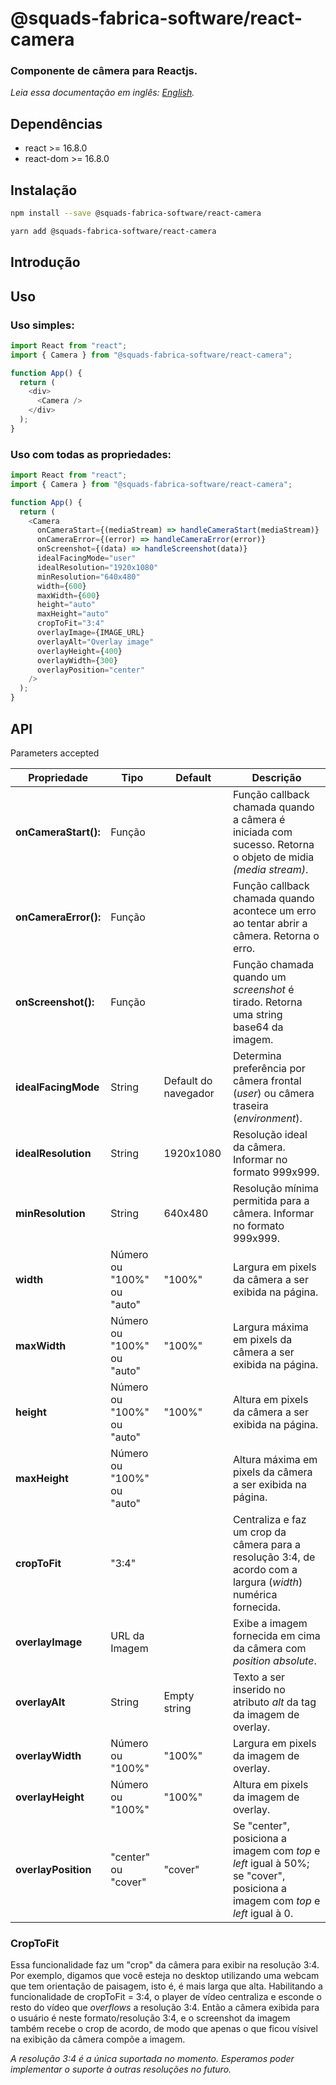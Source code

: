 # @squads-fabrica-software/react-camera

### Componente de câmera para Reactjs.

_Leia essa documentação em inglês: [English](README.md)._

## Dependências

- react >= 16.8.0
- react-dom >= 16.8.0

## Instalação

```bash
npm install --save @squads-fabrica-software/react-camera
```

```bash
yarn add @squads-fabrica-software/react-camera
```

## Introdução

## Uso

### Uso simples:

```js
import React from "react";
import { Camera } from "@squads-fabrica-software/react-camera";

function App() {
  return (
    <div>
      <Camera />
    </div>
  );
}
```

### Uso com todas as propriedades:

```js
import React from "react";
import { Camera } from "@squads-fabrica-software/react-camera";

function App() {
  return (
    <Camera
      onCameraStart={(mediaStream) => handleCameraStart(mediaStream)}
      onCameraError={(error) => handleCameraError(error)}
      onScreenshot={(data) => handleScreenshot(data)}
      idealFacingMode="user"
      idealResolution="1920x1080"
      minResolution="640x480"
      width={600}
      maxWidth={600}
      height="auto"
      maxHeight="auto"
      cropToFit="3:4"
      overlayImage={IMAGE_URL}
      overlayAlt="Overlay image"
      overlayHeight={400}
      overlayWidth={300}
      overlayPosition="center"
    />
  );
}
```

## API

Parameters accepted

| Propriedade          | Tipo                       | Default              | Descrição                                                                                                                    |
| -------------------- | -------------------------- | -------------------- | ---------------------------------------------------------------------------------------------------------------------------- |
| **onCameraStart():** | Função                     |                      | Função callback chamada quando a câmera é iniciada com sucesso. Retorna o objeto de midia _(media stream)_.                  |
| **onCameraError():** | Função                     |                      | Função callback chamada quando acontece um erro ao tentar abrir a câmera. Retorna o erro.                                    |
| **onScreenshot():**  | Função                     |                      | Função chamada quando um _screenshot_ é tirado. Retorna uma string base64 da imagem.                                         |
| **idealFacingMode**  | String                     | Default do navegador | Determina preferência por câmera frontal (_user_) ou câmera traseira (_environment_).                                        |
| **idealResolution**  | String                     | 1920x1080            | Resolução ideal da câmera. Informar no formato 999x999.                                                                      |
| **minResolution**    | String                     | 640x480              | Resolução mínima permitida para a câmera. Informar no formato 999x999.                                                       |
| **width**            | Número ou "100%" ou "auto" | "100%"               | Largura em pixels da câmera a ser exibida na página.                                                                         |
| **maxWidth**         | Número ou "100%" ou "auto" | "100%"               | Largura máxima em pixels da câmera a ser exibida na página.                                                                  |
| **height**           | Número ou "100%" ou "auto" | "100%"               | Altura em pixels da câmera a ser exibida na página.                                                                          |
| **maxHeight**        | Número ou "100%" ou "auto" |                      | Altura máxima em pixels da câmera a ser exibida na página.                                                                   |
| **cropToFit**        | "3:4"                      |                      | Centraliza e faz um crop da câmera para a resolução 3:4, de acordo com a largura (_width_) numérica fornecida.               |
| **overlayImage**     | URL da Imagem              |                      | Exibe a imagem fornecida em cima da câmera com _position absolute_.                                                          |
| **overlayAlt**       | String                     | Empty string         | Texto a ser inserido no atributo _alt_ da tag da imagem de overlay.                                                          |
| **overlayWidth**     | Número ou "100%"           | "100%"               | Largura em pixels da imagem de overlay.                                                                                      |
| **overlayHeight**    | Número ou "100%"           | "100%"               | Altura em pixels da imagem de overlay.                                                                                       |
| **overlayPosition**  | "center" ou "cover"        | "cover"              | Se "center", posiciona a imagem com _top_ e _left_ igual à 50%; se "cover", posiciona a imagem com _top_ e _left_ igual à 0. |

### CropToFit

Essa funcionalidade faz um "crop" da câmera para exibir na resolução 3:4.
Por exemplo, digamos que você esteja no desktop utilizando uma webcam que tem orientação de paisagem, isto é, é mais larga que alta.
Habilitando a funcionalidade de cropToFit = 3:4, o player de vídeo centraliza e esconde o resto do vídeo que _overflows_ a resolução 3:4.
Então a câmera exibida para o usuário é neste formato/resolução 3:4, e o screenshot da imagem também recebe o crop de acordo, de modo que apenas o que ficou vísivel na exibição da câmera compõe a imagem.

_A resolução 3:4 é a única suportada no momento. Esperamos poder implementar o suporte à outras resoluções no futuro._
